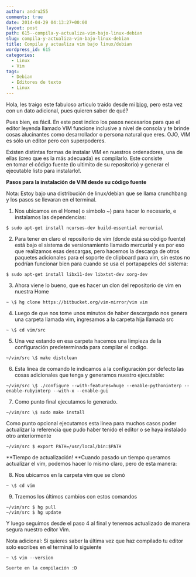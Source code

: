 ```yaml
---
author: andru255
comments: true
date: 2014-04-29 04:13:27+00:00
layout: post
path: 615--compila-y-actualiza-vim-bajo-linux-debian
slug: compila-y-actualiza-vim-bajo-linux-debian
title: Compila y actualiza vim bajo linux/debian
wordpress_id: 615
categories:
  - Linux
  - Vim
tags:
  - Debian
  - Editores de texto
  - Linux
---
```


Hola, les traigo este fabuloso articulo traído desde mi [blog](http://http://blogdeandru.blogspot.com/), pero esta vez con un dato adicional, pues quieren saber de qué?

Pues bien, es fácil. En este post indico los pasos necesarios para que el editor leyenda llamado VIM funcione inclusive a nivel de consola y te brinde cosas alucinantes como desarrollador o persona natural que eres.
OJO, VIM es sólo un editor pero con superpoderes.

Existen distintas formas de instalar VIM en nuestros ordenadores, una de ellas (creo que es la más adecuada) es compilarlo. Este consiste en tomar el código fuente (lo ultimito de su repositorio) y generar el ejecutable listo para instalarlo!.

**Pasos para la instalación de VIM desde su código fuente**

Nota: Estoy bajo una distribución de linux/debian que se llama crunchbang y los pasos se llevaran en el terminal.

1. Nos ubicamos en el Home( o simbolo ~) para hacer lo necesario, e instalamos las dependencias:

```
$ sudo apt-get install ncurses-dev build-essential mercurial
```

2. Para tener en claro el repositorio de vim (donde está su código fuente) está bajo el sistema de versionamiento llamado mercurial y es por eso que realizamos esas descargas, pero hacemos la descarga de otros paquetes adicionales para el soporte de clipboard para vim, sin estos no podrían funcionar bien para cuando se usa el portapapeles del sistema:

```
$ sudo apt-get install libx11-dev libxtst-dev xorg-dev
```

3. Ahora viene lo bueno, que es hacer un clon del repositorio de vim en nuestra Home

```
~ \$ hg clone https://bitbucket.org/vim-mirror/vim vim 
```

4. Luego de que nos tome unos minutos de haber descargado nos genera una carpeta llamada vim, ingresamos a la carpeta hija llamada src

```
~ \$ cd vim/src
```

5. Una vez estando en esa carpeta hacemos una limpieza de la configuración predeterminada para compilar el codigo.

```
~/vim/src \$ make distclean
```

6.  Esta línea de comando le indicamos a la configuración por defecto las cosas adicionales que tenga y generamos nuestro ejecutable:

```
~/vim/src \$ ./configure --with-features=huge --enable-pythoninterp --enable-rubyinterp --with-x --enable-gui
```

7. Como punto final ejecutamos lo generado.

```
~/vim/src \$ sudo make install
```

Como punto opcional ejecutamos esta linea para muchos casos poder actualizar la referencia que pudo haber tenido el editor o se haya instalado otro anteriormente

```
~/vim/src $ export PATH=/usr/local/bin:$PATH
```

**Tiempo de actualización!
**Cuando pasado un tiempo queramos actualizar el vim, podemos hacer lo mismo claro, pero de esta manera:

8. Nos ubicamos en la carpeta vim que se clonó

```
~ \$ cd vim
```

9. Traemos los últimos cambios con estos comandos

```
~/vim/src $ hg pull
~/vim/src $ hg update
```

Y luego seguimos desde el paso 4 al final y tenemos actualizado de manera segura nuestro editor Vim.

Nota adicional:
Si quieres saber la última vez que haz compilado tu editor solo escribes en el terminal lo siguiente

```
~ \$ vim --version
```

    Suerte en la compilación :D
